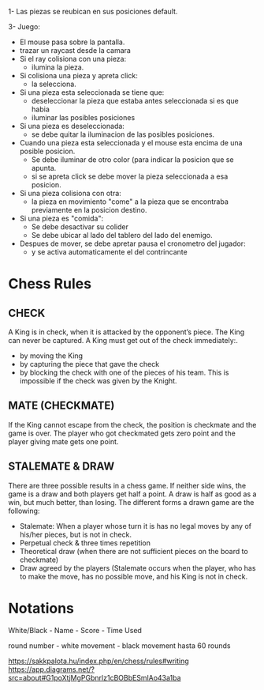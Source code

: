 1- Las piezas se reubican en sus posiciones default.

[//]: # (2- Activar los coliders de las piezas del jugador que puede jugar)
3- Juego:
  - El mouse pasa sobre la pantalla.
  - trazar un raycast desde la camara
  - Si el ray colisiona con una pieza: 
    - ilumina la pieza.
  - Si colisiona una pieza y apreta click:
    - la selecciona.
  - Si una pieza esta seleccionada se tiene que:
      - deseleccionar la pieza que estaba antes seleccionada si es que habia
      - iluminar las posibles posiciones
  - Si una pieza es deseleccionada:
    - se debe quitar la iluminacion de las posibles posiciones.
  - Cuando una pieza esta seleccionada y el mouse esta encima de una posible posicion.
	- Se debe iluminar de otro color (para indicar la posicion que se apunta.
	- si se apreta click se debe mover la pieza seleccionada a esa posicion.
  - Si una pieza colisiona con otra:
    - la pieza en movimiento "come" a la pieza que se encontraba previamente en la posicion destino.
  - Si una pieza es "comida":
    - Se debe desactivar su colider
    - Se debe ubicar al lado del tablero del lado del enemigo.
  - Despues de mover, se debe apretar pausa el cronometro del jugador:
    - y se activa automaticamente el del contrincante
  
# Chess Rules
## CHECK
A King is in check, when it is attacked by the opponent’s piece. The King can never be captured.
A King must get out of the check immediately:.
- by moving the King
- by capturing the piece that gave the check
- by blocking the check with one of the pieces of his team. This is impossible if the check was given by the Knight.

## MATE (CHECKMATE)
If the King cannot escape from the check, the position is checkmate and the game is over.
The player who got checkmated gets zero point and the player giving mate gets one point.

## STALEMATE & DRAW
There are three possible results in a chess game. If neither side wins, the game is a draw and both players get half a point. A draw is half as good as a win, but much better, than losing.
The different forms a drawn game are the following:
 - Stalemate: When a player whose turn it is has no legal moves by any of his/her pieces, but is not in check.
 - Perpetual check & three times repetition
 - Theoretical draw (when there are not sufficient pieces on the board to checkmate)
 - Draw agreed by the players (Stalemate occurs when the player,
    who has to make the move, has no possible move, and his King is not in check.

# Notations

White/Black - Name - Score - Time Used

round number - white movement - black movement
hasta 60 rounds

https://sakkpalota.hu/index.php/en/chess/rules#writing
https://app.diagrams.net/?src=about#G1poXtjMgPGbnrlz1cBOBbESmlAo43a1ba